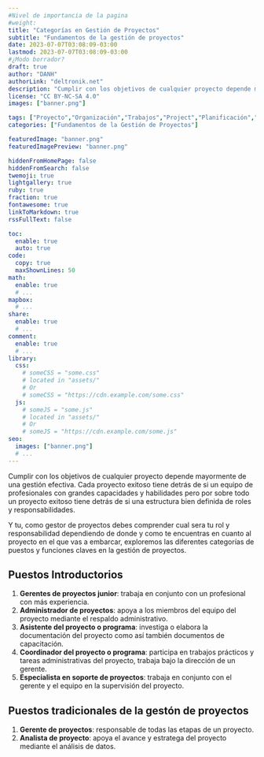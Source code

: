 ```yaml
---
#Nivel de importancia de la pagina
#weight:
title: "Categorías en Gestión de Proyectos"
subtitle: "Fundamentos de la gestión de proyectos"
date: 2023-07-07T03:08:09-03:00
lastmod: 2023-07-07T03:08:09-03:00
#¿Modo borrador?
draft: true
author: "DANH"
authorLink: "deltronik.net"
description: "Cumplir con los objetivos de cualquier proyecto depende mayormente de una gestión efectiva. Cada proyecto exitoso tiene detrás de si un equipo de profesionales con grandes capacidades y habilidades pero por sobre todo un proyecto exitoso tiene detrás de si una estructura bien definida de roles y responsabilidades."
license: "CC BY-NC-SA 4.0"
images: ["banner.png"]

tags: ["Proyecto","Organización","Trabajos","Project","Planificación","Gestión de programas","Categorías","Gestión de Proyectos"]
categories: ["Fundamentos de la Gestión de Proyectos"]

featuredImage: "banner.png"
featuredImagePreview: "banner.png"

hiddenFromHomePage: false
hiddenFromSearch: false
twemoji: true
lightgallery: true
ruby: true
fraction: true
fontawesome: true
linkToMarkdown: true
rssFullText: false

toc:
  enable: true
  auto: true
code:
  copy: true
  maxShownLines: 50
math:
  enable: true
  # ...
mapbox:
  # ...
share:
  enable: true
  # ...
comment:
  enable: true
  # ...
library:
  css:
    # someCSS = "some.css"
    # located in "assets/"
    # Or
    # someCSS = "https://cdn.example.com/some.css"
  js:
    # someJS = "some.js"
    # located in "assets/"
    # Or
    # someJS = "https://cdn.example.com/some.js"
seo:
  images: ["banner.png"]
  # ...
---
```


Cumplir con los objetivos de cualquier proyecto depende mayormente de una gestión efectiva. Cada proyecto exitoso tiene detrás de si un equipo de profesionales con grandes capacidades y habilidades pero por sobre todo un proyecto exitoso tiene detrás de si una estructura bien definida de roles y responsabilidades.
<!--more-->

Y tu, como gestor de proyectos debes comprender cual sera tu rol y responsabilidad dependiendo de donde y como te encuentras en cuanto al proyecto en el que vas a embarcar, exploremos las diferentes categorías de puestos  y funciones claves en la gestión de proyectos.

## Puestos Introductorios

  1. **Gerentes de proyectos junior**: trabaja en conjunto con un profesional con más experiencia.
  2. **Administrador de proyectos**: apoya a los miembros del equipo del proyecto mediante el respaldo administrativo.
  3. **Asistente del proyecto o programa**: investiga o elabora la documentación del proyecto como así también documentos de capacitación.
  4. **Coordinador del proyecto o programa**: participa en trabajos prácticos y tareas administrativas del proyecto, trabaja bajo la dirección de un gerente.
  5. **Especialista en soporte de proyectos**: trabaja en conjunto con el gerente y el equipo en la supervisión del proyecto.

## Puestos tradicionales de la gestón de proyectos
1. **Gerente de proyectos**: responsable de todas las etapas de un proyecto.
2. **Analista de proyecto**: apoya el avance y estratega del proyecto mediante el análisis de datos.